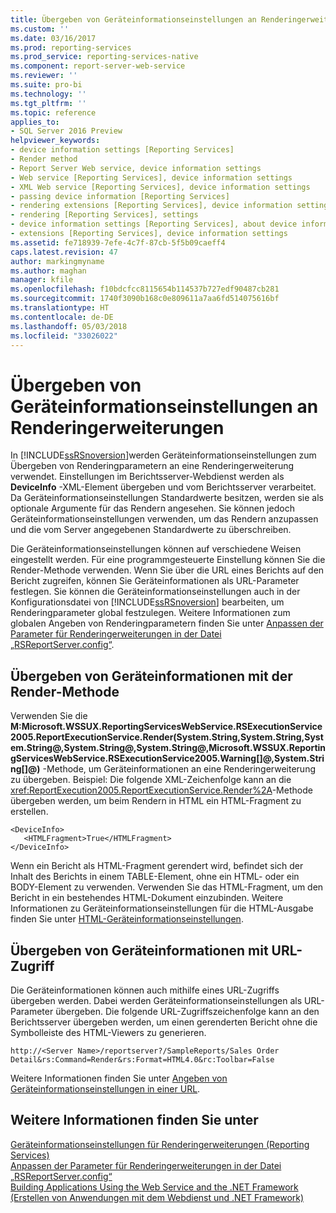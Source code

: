 ```yaml
---
title: Übergeben von Geräteinformationseinstellungen an Renderingerweiterungen | Microsoft-Dokumentation
ms.custom: ''
ms.date: 03/16/2017
ms.prod: reporting-services
ms.prod_service: reporting-services-native
ms.component: report-server-web-service
ms.reviewer: ''
ms.suite: pro-bi
ms.technology: ''
ms.tgt_pltfrm: ''
ms.topic: reference
applies_to:
- SQL Server 2016 Preview
helpviewer_keywords:
- device information settings [Reporting Services]
- Render method
- Report Server Web service, device information settings
- Web service [Reporting Services], device information settings
- XML Web service [Reporting Services], device information settings
- passing device information [Reporting Services]
- rendering extensions [Reporting Services], device information settings
- rendering [Reporting Services], settings
- device information settings [Reporting Services], about device information settings
- extensions [Reporting Services], device information settings
ms.assetid: fe718939-7efe-4c7f-87cb-5f5b09caeff4
caps.latest.revision: 47
author: markingmyname
ms.author: maghan
manager: kfile
ms.openlocfilehash: f10bdcfcc8115654b114537b727edf90487cb281
ms.sourcegitcommit: 1740f3090b168c0e809611a7aa6fd514075616bf
ms.translationtype: HT
ms.contentlocale: de-DE
ms.lasthandoff: 05/03/2018
ms.locfileid: "33026022"
---
```

# <a name="passing-device-information-settings-to-rendering-extensions"></a>Übergeben von Geräteinformationseinstellungen an Renderingerweiterungen
  In [!INCLUDE[ssRSnoversion](../../../includes/ssrsnoversion-md.md)]werden Geräteinformationseinstellungen zum Übergeben von Renderingparametern an eine Renderingerweiterung verwendet. Einstellungen im Berichtsserver-Webdienst werden als **DeviceInfo** -XML-Element übergeben und vom Berichtsserver verarbeitet. Da Geräteinformationseinstellungen Standardwerte besitzen, werden sie als optionale Argumente für das Rendern angesehen. Sie können jedoch Geräteinformationseinstellungen verwenden, um das Rendern anzupassen und die vom Server angegebenen Standardwerte zu überschreiben.  
  
 Die Geräteinformationseinstellungen können auf verschiedene Weisen eingestellt werden. Für eine programmgesteuerte Einstellung können Sie die Render-Methode verwenden. Wenn Sie über die URL eines Berichts auf den Bericht zugreifen, können Sie Geräteinformationen als URL-Parameter festlegen. Sie können die Geräteinformationseinstellungen auch in der Konfigurationsdatei von [!INCLUDE[ssRSnoversion](../../../includes/ssrsnoversion-md.md)] bearbeiten, um Renderingparameter global festzulegen. Weitere Informationen zum globalen Angeben von Renderingparametern finden Sie unter [Anpassen der Parameter für Renderingerweiterungen in der Datei „RSReportServer.config“](../../../reporting-services/customize-rendering-extension-parameters-in-rsreportserver-config.md).  
  
## <a name="passing-device-information-using-the-render-method"></a>Übergeben von Geräteinformationen mit der Render-Methode  
 Verwenden Sie die **M:Microsoft.WSSUX.ReportingServicesWebService.RSExecutionService2005.ReportExecutionService.Render(System.String,System.String,System.String@,System.String@,System.String@,Microsoft.WSSUX.ReportingServicesWebService.RSExecutionService2005.Warning[]@,System.String[]@)** -Methode, um Geräteinformationen an eine Renderingerweiterung zu übergeben. Beispiel: Die folgende XML-Zeichenfolge kann an die <xref:ReportExecution2005.ReportExecutionService.Render%2A>-Methode übergeben werden, um beim Rendern in HTML ein HTML-Fragment zu erstellen.  
  
```  
<DeviceInfo>  
   <HTMLFragment>True</HTMLFragment>  
</DeviceInfo>  
```  
  
 Wenn ein Bericht als HTML-Fragment gerendert wird, befindet sich der Inhalt des Berichts in einem TABLE-Element, ohne ein HTML- oder ein BODY-Element zu verwenden. Verwenden Sie das HTML-Fragment, um den Bericht in ein bestehendes HTML-Dokument einzubinden. Weitere Informationen zu Geräteinformationseinstellungen für die HTML-Ausgabe finden Sie unter [HTML-Geräteinformationseinstellungen](../../../reporting-services/html-device-information-settings.md).  
  
## <a name="passing-device-information-using-url-access"></a>Übergeben von Geräteinformationen mit URL-Zugriff  
 Die Geräteinformationen können auch mithilfe eines URL-Zugriffs übergeben werden. Dabei werden Geräteinformationseinstellungen als URL-Parameter übergeben. Die folgende URL-Zugriffszeichenfolge kann an den Berichtsserver übergeben werden, um einen gerenderten Bericht ohne die Symbolleiste des HTML-Viewers zu generieren.  
  
```  
http://<Server Name>/reportserver?/SampleReports/Sales Order Detail&rs:Command=Render&rs:Format=HTML4.0&rc:Toolbar=False  
```  
  
 Weitere Informationen finden Sie unter [Angeben von Geräteinformationseinstellungen in einer URL](../../../reporting-services/specify-device-information-settings-in-a-url.md).  
  
## <a name="see-also"></a>Weitere Informationen finden Sie unter  
 [Geräteinformationseinstellungen für Renderingerweiterungen (Reporting Services)](../../../reporting-services/device-information-settings-for-rendering-extensions-reporting-services.md)   
 [Anpassen der Parameter für Renderingerweiterungen in der Datei „RSReportServer.config“](../../../reporting-services/customize-rendering-extension-parameters-in-rsreportserver-config.md)   
 [Building Applications Using the Web Service and the .NET Framework (Erstellen von Anwendungen mit dem Webdienst und .NET Framework)](../../../reporting-services/report-server-web-service/net-framework/building-applications-using-the-web-service-and-the-net-framework.md)  
  
  
